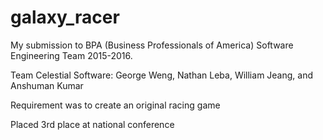 # galaxy_racer

My submission to BPA (Business Professionals of America) Software Engineering Team 2015-2016.

Team Celestial Software: George Weng, Nathan Leba, William Jeang, and Anshuman Kumar

Requirement was to create an original racing game

Placed 3rd place at national conference
